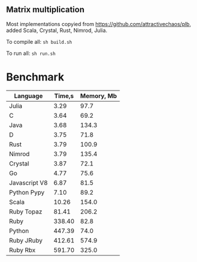 Matrix multiplication
---------------------

Most implementations copyied from https://github.com/attractivechaos/plb, added Scala, Crystal, Rust, Nimrod, Julia.

To compile all: `sh build.sh`

To run all: `sh run.sh`

# Benchmark

| Language        | Time,s  | Memory, Mb |
| --------------- | ------- | ---------- |
| Julia           | 3.29    | 97.7       |
| C               | 3.64    | 69.2       |
| Java            | 3.68    | 134.3      |
| D               | 3.75    | 71.8       |
| Rust            | 3.79    | 100.9      |
| Nimrod          | 3.79    | 135.4      |
| Crystal         | 3.87    | 72.1       |
| Go              | 4.77    | 75.6       |
| Javascript V8   | 6.87    | 81.5       |
| Python Pypy     | 7.10    | 89.2       |
| Scala           | 10.26   | 154.0      |
| Ruby Topaz      | 81.41   | 206.2      |
| Ruby            | 338.40  | 82.8       |
| Python          | 447.39  | 74.0       |
| Ruby JRuby      | 412.61  | 574.9      |
| Ruby Rbx        | 591.70  | 325.0      |

